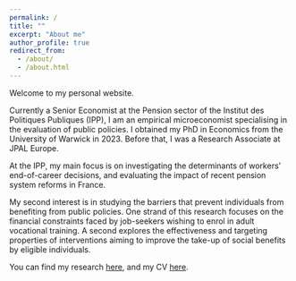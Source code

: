 ```yaml
---
permalink: /
title: ""
excerpt: "About me"
author_profile: true
redirect_from: 
  - /about/
  - /about.html
---
```


Welcome to my personal website.  

Currently a Senior Economist at the Pension sector of the Institut des Politiques Publiques (IPP), I am an empirical microeconomist specialising in the evaluation of public policies. I obtained my PhD in Economics from the University of Warwick in 2023. Before that, I was a Research Associate at JPAL Europe.

At the IPP, my main focus is on investigating the determinants of workers' end-of-career decisions, and evaluating the impact of recent pension system reforms in France.

My second interest is in studying the barriers that prevent individuals from benefiting from public policies. One strand of this research focuses on the financial constraints faced by job-seekers wishing to enrol in adult vocational training. A second explores the effectiveness and targeting properties of interventions aiming to improve the take-up of social benefits by eligible individuals.

You can find my research [here](/research/), and my CV [here](/files/Todor_Tochev_CV.pdf).

